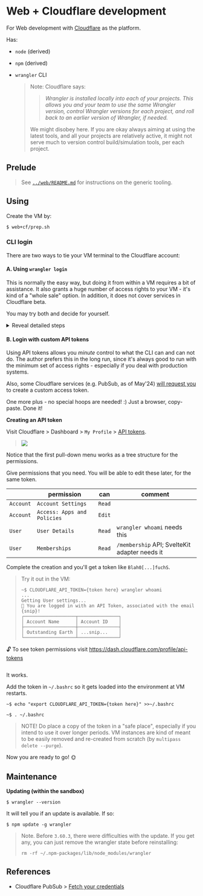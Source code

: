 # Web + Cloudflare development

For Web development with [Cloudflare](https://www.cloudflare.com/developer-platform/) as the platform.
   
Has:

- `node` (derived)
- `npm` (derived)

- `wrangler` CLI

	>Note: Cloudflare says:
	>
	>>*Wrangler is installed locally into each of your projects. This allows you and your team to use the same Wrangler version, control Wrangler versions for each project, and roll back to an earlier version of Wrangler, if needed.*
	>
	> We might disobey here. If you are okay always aiming at using the latest tools, and all your projects
	> are relatively active, it might not serve much to version control build/simulation tools, per each project.

<!-- #whisper
	Also note: 
	
	- `wrangler` (globally installed) is 3x faster than `npx wrangler`, for each command.

	Installing *anything* with lots of small files in a mapped Multipass folder is slow. The author is not sure whether this is due to that - or something else.
	<!_-- evidence:
   ```
    $ time wrangler whoami
    ...
    real	0m3.018s
    user	0m0.966s
    sys	0m0.660s
    ```

    ```
    $ time npx wrangler whoami
    ...
    real	0m11.340s
    user	0m1.896s
    sys	0m1.429s
    ```
-->

## Prelude

>See [`../web/README.md`](../web/README.md) for instructions on the generic tooling.

## Using

Create the VM by:

```
$ web+cf/prep.sh
```

### CLI login

There are two ways to tie your VM terminal to the Cloudflare account:

#### A. Using `wrangler login`

This is normally the easy way, but doing it from within a VM requires a bit of assistance. It also grants a huge number of access rights to your VM - it's kind of a "whole sale" option. In addition, it does not cover services in Cloudflare beta.

You may try both and decide for yourself.

<details><summary>Reveal detailed steps</summary>
>
>To do the login dance, the port `8976` of the VM must be visible in your *host* as `localhost:8976` (so that a browser will reach it, after authentication).
>
>Run this:
>
>```
>$ web+cf/login-fwd.sh
>...
>```
>
>The script sets up a port forward and instructs you to run the command `wrangler login browser=false` in the VM shell, while that port forward is active.
>
>Open the provided URL and Cloudflare lists the permissions you are about to give the VM:
>
>>![](.images/login-props.png)
>
>Once the VM states that login has succeeded, let the host script run to completion. It will remove the port forwarding.
</details>


#### B. Login with custom API tokens

Using API tokens allows you *minute* control to what the CLI can and can not do. The author prefers this in the long run, since it's always good to run with the minimum set of access rights - especially if you deal with production systems.

Also, some Cloudflare services (e.g. PubSub, as of May'24) [will request you](https://developers.cloudflare.com/pub-sub/guide/#3-fetch-your-credentials) to create a custom access token.

One more plus - no special hoops are needed! :) Just a browser, copy-paste. Done it!

**Creating an API token**

Visit Cloudflare > Dashboard > `My Profile` > [API tokens](https://dash.cloudflare.com/profile/api-tokens).

>![](.images/custom-api-token.png)         

Notice that the first pull-down menu works as a tree structure for the permissions.

Give permissions that you need. You will be able to edit these later, for the same token.

|           | permission                  | can     | comment                                       |
|-----------|-----------------------------|---------|-----------------------------------------------|
| `Account` | `Account Settings`          | `Read`  |                                               |
| `Account` | `Access: Apps and Policies` | `Edit`  |                                               |
| `User`    | `User Details`              | `Read`  | `wrangler whoami` needs this                  |
| `User`    | `Memberships`               | `Read` | `/membership` API; SvelteKit adapter needs it |

<!--
|...|	do not be afraid to add more lines, above
-->

Complete the creation and you'll get a token like `Blah0[...]fuchS`.

>Try it out in the VM:
>
>```
>~$ CLOUDFLARE_API_TOKEN={token here} wrangler whoami
>...
>Getting User settings...
>👋 You are logged in with an API Token, associated with the email {snip}!
>┌───────────────────┬───────────────┐
>│ Account Name      │ Account ID    │
>├───────────────────┼───────────────┤
>│ Outstanding Earth │ ...snip...    │
>└───────────────────┴───────────────┘
🔓 To see token permissions visit https://dash.cloudflare.com/profile/api-tokens
>```

It works.

Add the token in `~/.bashrc` so it gets loaded into the environment at VM restarts.

```
~$ echo "export CLOUDFLARE_API_TOKEN={token here}" >>~/.bashrc 
```

```
~$ . ~/.bashrc
```

>NOTE! Do place a copy of the token in a "safe place", especially if you intend to use it over longer periods. VM instances are kind of meant to be easily removed and re-created from scratch (by `multipass delete --purge`).

Now you are ready to go! 🌞

## Maintenance

**Updating (within the sandbox)**

```
$ wrangler --version
```

It will tell you if an update is available. If so:

```
$ npm update -g wrangler
```

>Note. Before `3.60.3`, there were difficulties with the update. If you get any, you can just remove the wrangler state before reinstalling:
>
>```
>rm -rf ~/.npm-packages/lib/node_modules/wrangler
>```

<!--
3.60.3 -> 3.61.0		went fine
3.61.0 -> 3.62.0		went fine
-->

## References

- Cloudflare PubSub > [Fetch your credentials](https://developers.cloudflare.com/pub-sub/guide/#3-fetch-your-credentials)

